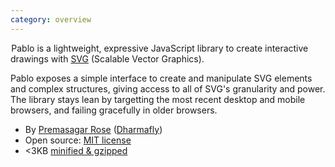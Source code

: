 ```yaml
---
category: overview
---
```

&#8202;<span class="project-name">Pablo</span> is a lightweight, expressive JavaScript library to create interactive drawings with [SVG][svg] (Scalable Vector Graphics).

Pablo exposes a simple interface to create and manipulate SVG elements and complex structures, giving access to all of SVG's granularity and power. The library stays lean by targetting the most recent desktop and mobile browsers, and failing gracefully in older browsers.

* By [Premasagar Rose][prem] ([Dharmafly][df])
* Open source: [MIT license][mit]
* &lt;3KB [minified & gzipped][pablo-min]


[prem]: http://premasagar.com
[df]: http://dharmafly.com
[mit]: http://opensource.org/licenses/mit-license.php
[svg]: https://developer.mozilla.org/en/SVG
[pablo-min]: https://github.com/downloads/dharmafly/pablo/pablo.min.js